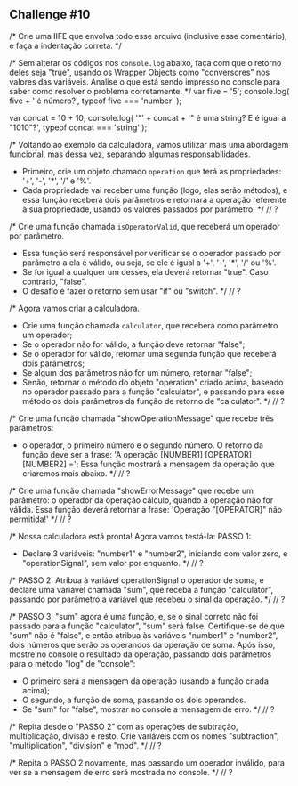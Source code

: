 ## Challenge #10

/*
Crie uma IIFE que envolva todo esse arquivo (inclusive esse comentário),
e faça a indentação correta.
*/

/*
Sem alterar os códigos nos `console.log` abaixo, faça com que o retorno
deles seja "true", usando os Wrapper Objects como "conversores" nos valores
das variáveis. Analise o que está sendo impresso no console para saber como
resolver o problema corretamente.
*/
var five = '5';
console.log( five + ' é número?', typeof five === 'number' );

var concat = 10 + 10;
console.log( '"' + concat + '" é uma string? E é igual a "1010"?', typeof concat === 'string' );

/*
Voltando ao exemplo da calculadora, vamos utilizar mais uma abordagem
funcional, mas dessa vez, separando algumas responsabilidades.
- Primeiro, crie um objeto chamado `operation` que terá as propriedades:
'+', '-', '*', '/' e '%'.
- Cada propriedade vai receber uma função (logo, elas serão métodos), e essa
função receberá dois parâmetros e retornará a operação referente à sua
propriedade, usando os valores passados por parâmetro.
*/
// ?

/*
Crie uma função chamada `isOperatorValid`, que receberá um operador por
parâmetro.
- Essa função será responsável por verificar se o operador passado por
parâmetro a ela é válido, ou seja, se ele é igual a '+', '-', '*', '/' ou
'%'.
- Se for igual a qualquer um desses, ela deverá retornar "true".
Caso contrário, "false".
- O desafio é fazer o retorno sem usar "if" ou "switch".
*/
// ?

/*
Agora vamos criar a calculadora.
- Crie uma função chamada `calculator`, que receberá como parâmetro um
operador;
- Se o operador não for válido, a função deve retornar "false";
- Se o operador for válido, retornar uma segunda função que receberá dois
parâmetros;
- Se algum dos parâmetros não for um número, retornar "false";
- Senão, retornar o método do objeto "operation" criado acima, baseado no
operador passado para a função "calculator", e passando para esse método
os dois parâmetros da função de retorno de "calculator".
*/
// ?

/*
Crie uma função chamada "showOperationMessage" que recebe três parâmetros:
- o operador, o primeiro número e o segundo número. O retorno da função
deve ser a frase:
'A operação [NUMBER1] [OPERATOR] [NUMBER2] =';
Essa função mostrará a mensagem da operação que criaremos mais abaixo.
*/
// ?

/*
Crie uma função chamada "showErrorMessage" que recebe um parâmetro: o
operador da operação cálculo, quando a operação não for válida.
Essa função deverá retornar a frase:
'Operação "[OPERATOR]" não permitida!'
*/
// ?

/*
Nossa calculadora está pronta! Agora vamos testá-la:
PASSO 1:
- Declare 3 variáveis: "number1" e "number2", iniciando com valor zero, e
"operationSignal", sem valor por enquanto.
*/
// ?

/*
PASSO 2:
Atribua à variável operationSignal o operador de soma, e declare uma
variável chamada "sum", que receba a função "calculator", passando por
parâmetro a variável que recebeu o sinal da operação.
*/
// ?

/*
PASSO 3:
"sum" agora é uma função, e, se o sinal correto não foi passado para a
função "calculator", "sum" será false. Certifique-se de que "sum" não é
"false", e então atribua às variáveis "number1" e "number2", dois números
que serão os operandos da operação de soma.
Após isso, mostre no console o resultado da operação, passando dois
parâmetros para o método "log" de "console":
- O primeiro será a mensagem da operação (usando a função criada acima);
- O segundo, a função de soma, passando os dois operandos.
- Se "sum" for "false", mostrar no console a mensagem de erro.
*/
// ?

/*
Repita desde o "PASSO 2" com as operações de subtração, multiplicação,
divisão e resto. Crie variáveis com os nomes "subtraction",
"multiplication", "division" e "mod".
*/
// ?

/*
Repita o PASSO 2 novamente, mas passando um operador inválido, para ver se
a mensagem de erro será mostrada no console.
*/
// ?